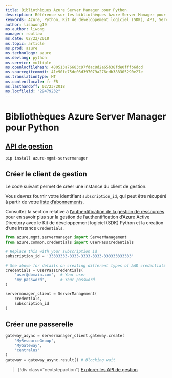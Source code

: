 ```yaml
---
title: Bibliothèques Azure Server Manager pour Python
description: Référence sur les bibliothèques Azure Server Manager pour Python
keywords: Azure, Python, Kit de développement logiciel (SDK), API, Server Manager
author: lisawong19
ms.author: liwong
manager: routlaw
ms.date: 02/22/2018
ms.topic: article
ms.prod: azure
ms.technology: azure
ms.devlang: python
ms.service: multiple
ms.openlocfilehash: 480513a76683c97fdac8d2a65b38fde0fffb6dcd
ms.sourcegitcommit: 41e90fe75de03d397079a276cdb388305290e27e
ms.translationtype: HT
ms.contentlocale: fr-FR
ms.lasthandoff: 02/23/2018
ms.locfileid: "29479232"
---
```

# <a name="azure-server-manager-libraries-for-python"></a>Bibliothèques Azure Server Manager pour Python

## <a name="management-apipythonapioverviewazureservermanagermanagement"></a>[API de gestion](/python/api/overview/azure/servermanager/management)

```bash
pip install azure-mgmt-servermanager
```

## <a name="create-the-management-client"></a>Créer le client de gestion

Le code suivant permet de créer une instance du client de gestion.

Vous devrez fournir votre identifiant ``subscription_id``, qui peut être récupéré à partir de votre [liste d’abonnements](https://manage.windowsazure.com/#Workspaces/AdminTasks/SubscriptionMapping).

Consultez la section relative à [l’authentification de la gestion de ressources](/python/azure/python-sdk-azure-authenticate) pour en savoir plus sur la gestion de l’authentification d’Azure Active Directory avec le Kit de développement logiciel (SDK) Python et la création d’une instance ``Credentials``.

```python
from azure.mgmt.servermanager import ServerManagement
from azure.common.credentials import UserPassCredentials

# Replace this with your subscription id
subscription_id = '33333333-3333-3333-3333-333333333333'

# See above for details on creating different types of AAD credentials
credentials = UserPassCredentials(
    'user@domain.com',  # Your user
    'my_password',      # Your password
)

servermanager_client = ServerManagement(
    credentials,
    subscription_id
)
``` 

## <a name="create-gateway"></a>Créer une passerelle
```python
gateway_async = servermanager_client.gateway.create(
    'MyResourceGroup',
    'MyGateway',
    'centralus'
)
gateway = gateway_async.result() # Blocking wait
```

> [!div class="nextstepaction"]
> [Explorer les API de gestion](/python/api/overview/azure/servermanager/management)